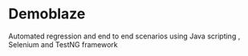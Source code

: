 # Demoblaze
Automated regression and end to end scenarios using Java scripting , Selenium and TestNG framework
